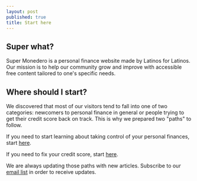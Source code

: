 ```yaml
---
layout: post
published: true
title: Start here
---
```


## Super what?

Super Monedero is a personal finance website made by Latinos for Latinos. Our mission is to help our community grow and improve with accessible free content tailored to one's specific needs.


## Where should I start?

We discovered that most of our visitors tend to fall into one of two categories: newcomers to personal finance in general or people trying to get their credit score back on track. This is why we prepared two "paths" to follow.

If you need to start learning about taking control of your personal finances, start [here](http://supermonedero.com/2017-04-07-the-novice-path/).

If you need to fix your credit score, start [here](http://supermonedero.com/2017-04-07-fixing-your-credit-score/).


We are always updating those paths with new articles. Subscribe to our [email list](http://eepurl.com/cylgnX) in order to receive updates.
